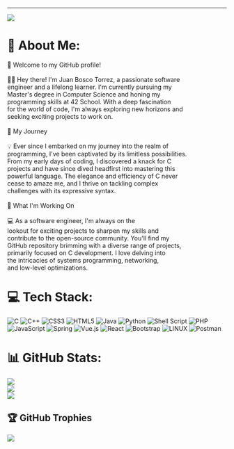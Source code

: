 ---
[![](https://visitcount.itsvg.in/api?id=j-torrez&icon=0&color=0)](https://visitcount.itsvg.in)

# 💫 About Me:
👋 Welcome to my GitHub profile!<br><br>👨‍💻 Hey there! I'm Juan Bosco Torrez, a passionate software <br>engineer and a lifelong learner. I'm currently pursuing my <br>Master's degree in Computer Science and honing my <br>programming skills at 42 School. With a deep fascination <br>for the world of code, I'm always exploring new horizons and <br>seeking exciting projects to work on.<br><br>🚀 My Journey<br><br>💡 Ever since I embarked on my journey into the realm of <br>programming, I've been captivated by its limitless possibilities. <br>From my early days of coding, I discovered a knack for C <br>projects and have since dived headfirst into mastering this <br>powerful language. The elegance and efficiency of C never <br>cease to amaze me, and I thrive on tackling complex <br>challenges with its expressive syntax.<br><br>🔧 What I'm Working On<br><br>💻 As a software engineer, I'm always on the <br>lookout for exciting projects to sharpen my skills and <br>contribute to the open-source community. You'll find my <br>GitHub repository brimming with a diverse range of projects, <br>primarily focused on C development. I love delving into <br>the intricacies of systems programming, networking, <br>and low-level optimizations.


# 💻 Tech Stack:
![C](https://img.shields.io/badge/c-%2300599C.svg?style=for-the-badge&logo=c&logoColor=white) ![C++](https://img.shields.io/badge/c++-%2300599C.svg?style=for-the-badge&logo=c%2B%2B&logoColor=white) ![CSS3](https://img.shields.io/badge/css3-%231572B6.svg?style=for-the-badge&logo=css3&logoColor=white) ![HTML5](https://img.shields.io/badge/html5-%23E34F26.svg?style=for-the-badge&logo=html5&logoColor=white) ![Java](https://img.shields.io/badge/java-%23ED8B00.svg?style=for-the-badge&logo=java&logoColor=white) ![Python](https://img.shields.io/badge/python-3670A0?style=for-the-badge&logo=python&logoColor=ffdd54) ![Shell Script](https://img.shields.io/badge/shell_script-%23121011.svg?style=for-the-badge&logo=gnu-bash&logoColor=white) ![PHP](https://img.shields.io/badge/php-%23777BB4.svg?style=for-the-badge&logo=php&logoColor=white) ![JavaScript](https://img.shields.io/badge/javascript-%23323330.svg?style=for-the-badge&logo=javascript&logoColor=%23F7DF1E) ![Spring](https://img.shields.io/badge/spring-%236DB33F.svg?style=for-the-badge&logo=spring&logoColor=white) ![Vue.js](https://img.shields.io/badge/vuejs-%2335495e.svg?style=for-the-badge&logo=vuedotjs&logoColor=%234FC08D) ![React](https://img.shields.io/badge/react-%2320232a.svg?style=for-the-badge&logo=react&logoColor=%2361DAFB) ![Bootstrap](https://img.shields.io/badge/bootstrap-%23563D7C.svg?style=for-the-badge&logo=bootstrap&logoColor=white) ![LINUX](https://img.shields.io/badge/Linux-FCC624?style=for-the-badge&logo=linux&logoColor=black) ![Postman](https://img.shields.io/badge/Postman-FF6C37?style=for-the-badge&logo=postman&logoColor=white)
# 📊 GitHub Stats:
![](https://github-readme-stats.vercel.app/api?username=j-torrez&theme=highcontrast&hide_border=true&include_all_commits=false&count_private=false)<br/>
![](https://github-readme-streak-stats.herokuapp.com/?user=j-torrez&theme=highcontrast&hide_border=true)<br/>
![](https://github-readme-stats.vercel.app/api/top-langs/?username=j-torrez&theme=highcontrast&hide_border=true&include_all_commits=false&count_private=false&layout=compact)

## 🏆 GitHub Trophies
![](https://github-profile-trophy.vercel.app/?username=j-torrez&theme=radical&no-frame=false&no-bg=true&margin-w=4)

<!-- Proudly created with GPRM ( https://gprm.itsvg.in ) -->
